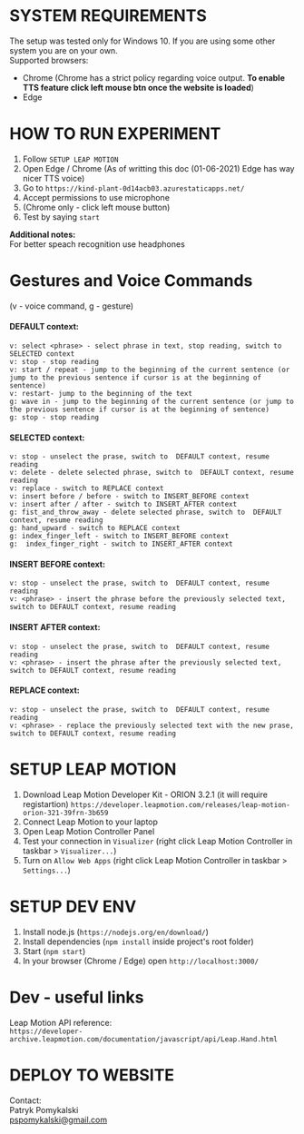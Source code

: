 # SYSTEM REQUIREMENTS
The setup was tested only for Windows 10. If you are using some other system you are on your own.  
Supported browsers:
- Chrome (Chrome has a strict policy regarding voice output. <b>To enable TTS feature click left mouse btn once the website is loaded</b>)
- Edge  

# HOW TO RUN EXPERIMENT
1. Follow `SETUP LEAP MOTION`
2. Open Edge / Chrome (As of writting this doc (01-06-2021) Edge has way nicer TTS voice)
3. Go to `https://kind-plant-0d14acb03.azurestaticapps.net/`  
4. Accept permissions to use microphone
5. (Chrome only - click left mouse button)
6. Test by saying `start`  

**Additional notes:**  
For better speach recognition use headphones

# Gestures and Voice Commands
(v - voice command, g - gesture)  
#### DEFAULT context:
    v: select <phrase> - select phrase in text, stop reading, switch to SELECTED context
    v: stop - stop reading
    v: start / repeat - jump to the beginning of the current sentence (or jump to the previous sentence if cursor is at the beginning of sentence)
    v: restart- jump to the beginning of the text
    g: wave in - jump to the beginning of the current sentence (or jump to the previous sentence if cursor is at the beginning of sentence)
    g: stop - stop reading

#### SELECTED context:
    v: stop - unselect the prase, switch to  DEFAULT context, resume reading
    v: delete - delete selected phrase, switch to  DEFAULT context, resume reading
    v: replace - switch to REPLACE context
    v: insert before / before - switch to INSERT_BEFORE context
    v: insert after / after - switch to INSERT_AFTER context
    g: fist_and_throw_away - delete selected phrase, switch to  DEFAULT   context, resume reading
    g: hand_upward - switch to REPLACE context
    g: index_finger_left - switch to INSERT_BEFORE context
    g:  index_finger_right - switch to INSERT_AFTER context

#### INSERT BEFORE context:
    v: stop - unselect the prase, switch to  DEFAULT context, resume reading
    v: <phrase> - insert the phrase before the previously selected text, switch to DEFAULT context, resume reading

#### INSERT AFTER context:
    v: stop - unselect the prase, switch to  DEFAULT context, resume reading
    v: <phrase> - insert the phrase after the previously selected text, switch to DEFAULT context, resume reading

#### REPLACE context:
    v: stop - unselect the prase, switch to  DEFAULT context, resume reading
    v: <phrase> - replace the previously selected text with the new prase, switch to DEFAULT context, resume reading

# SETUP LEAP MOTION
1. Download Leap Motion Developer Kit - ORION 3.2.1 (it will require registartion)
`https://developer.leapmotion.com/releases/leap-motion-orion-321-39frn-3b659`
2. Connect Leap Motion to your laptop
3. Open Leap Motion Controller Panel
4. Test your connection in `Visualizer` (right click Leap Motion Controller in taskbar > `Visualizer...`)
5. Turn on `Allow Web Apps` (right click Leap Motion Controller in taskbar > `Settings...`)

# SETUP DEV ENV
1. Install node.js (`https://nodejs.org/en/download/`)
2. Install dependencies (`npm install` inside project's root folder)
3. Start (`npm start`)
4. In your browser (Chrome / Edge) open `http://localhost:3000/`

# Dev - useful links
Leap Motion API reference:   
`https://developer-archive.leapmotion.com/documentation/javascript/api/Leap.Hand.html`


# DEPLOY TO WEBSITE
Contact:  
Patryk Pomykalski  
pspomykalski@gmail.com